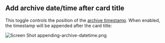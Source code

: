 ## Add archive date/time after card title

This toggle controls the position of the [archive timestamp](Add%20date%20and%20time%20to%20archived%20cards.md). When enabled, the timestamp will be appended after the card title:

<img alt="Screen Shot appending-archive-datetime.png" srcset="/obsidian-kanban/Assets/Screen%20Shot%20appending-archive-datetime.png 2x">
